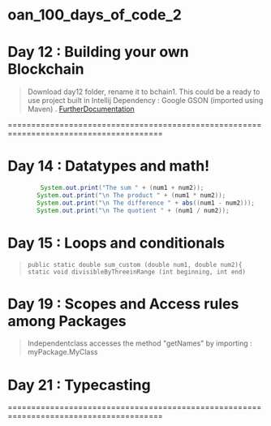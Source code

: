 # oan_100_days_of_code_2

# Day 12 : Building your own Blockchain
> Download day12 folder, rename it to bchain1. This could be a ready to use project built in Intellij
> Dependency : Google GSON (imported using Maven) . 
> [FurtherDocumentation](https://medium.com/programmers-blockchain/create-simple-blockchain-java-tutorial-from-scratch-6eeed3cb03fa)

=======================================================================================

# Day 14 : Datatypes and math!
> 
```java
         System.out.print("The sum " + (num1 + num2));
        System.out.print("\n The product " + (num1 * num2));
        System.out.print("\n The difference " + abs((num1 - num2)));
        System.out.print("\n The quotient " + (num1 / num2));
```

# Day 15 : Loops and conditionals
> `public static double sum_custom (double num1, double num2){`
> `static void divisibleByThreeinRange (int beginning, int end)`

# Day 19 : Scopes and Access rules among Packages
> Independentclass accesses the method "getNames" by importing : myPackage.MyClass

# Day 21 : Typecasting 
=======================================================================================
